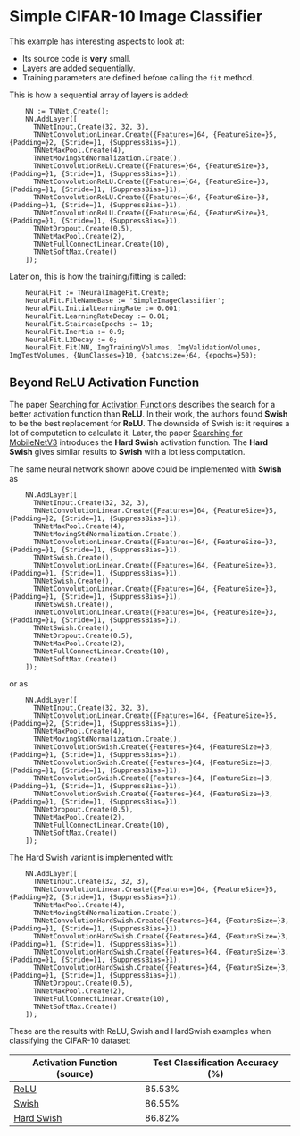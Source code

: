# Simple CIFAR-10 Image Classifier
This example has interesting aspects to look at:
* Its source code is **very** small.
* Layers are added sequentially.
* Training parameters are defined before calling the `fit` method.

This is how a sequential array of layers is added:
```
    NN := TNNet.Create();
    NN.AddLayer([
      TNNetInput.Create(32, 32, 3),
      TNNetConvolutionLinear.Create({Features=}64, {FeatureSize=}5, {Padding=}2, {Stride=}1, {SuppressBias=}1),
      TNNetMaxPool.Create(4),
      TNNetMovingStdNormalization.Create(),
      TNNetConvolutionReLU.Create({Features=}64, {FeatureSize=}3, {Padding=}1, {Stride=}1, {SuppressBias=}1),
      TNNetConvolutionReLU.Create({Features=}64, {FeatureSize=}3, {Padding=}1, {Stride=}1, {SuppressBias=}1),
      TNNetConvolutionReLU.Create({Features=}64, {FeatureSize=}3, {Padding=}1, {Stride=}1, {SuppressBias=}1),
      TNNetConvolutionReLU.Create({Features=}64, {FeatureSize=}3, {Padding=}1, {Stride=}1, {SuppressBias=}1),
      TNNetDropout.Create(0.5),
      TNNetMaxPool.Create(2),
      TNNetFullConnectLinear.Create(10),
      TNNetSoftMax.Create()
    ]);
```

Later on, this is how the training/fitting is called:

```
    NeuralFit := TNeuralImageFit.Create;
    NeuralFit.FileNameBase := 'SimpleImageClassifier';
    NeuralFit.InitialLearningRate := 0.001;
    NeuralFit.LearningRateDecay := 0.01;
    NeuralFit.StaircaseEpochs := 10;
    NeuralFit.Inertia := 0.9;
    NeuralFit.L2Decay := 0;
    NeuralFit.Fit(NN, ImgTrainingVolumes, ImgValidationVolumes, ImgTestVolumes, {NumClasses=}10, {batchsize=}64, {epochs=}50);   
```

## Beyond ReLU Activation Function

The paper [Searching for Activation Functions](https://arxiv.org/abs/1710.05941) describes the search for a better activation function than **ReLU**. In their work, the authors found **Swish** to be the best replacement for **ReLU**. The downside of Swish is: it requires a lot of computation to calculate it. Later, the paper [Searching for MobileNetV3](https://arxiv.org/pdf/1905.02244v5.pdf) introduces the **Hard Swish** activation function. The **Hard Swish** gives similar results to **Swish** with a lot less computation.

The same neural network shown above could be implemented with **Swish** as
```
    NN.AddLayer([
      TNNetInput.Create(32, 32, 3),
      TNNetConvolutionLinear.Create({Features=}64, {FeatureSize=}5, {Padding=}2, {Stride=}1, {SuppressBias=}1),
      TNNetMaxPool.Create(4),
      TNNetMovingStdNormalization.Create(),
      TNNetConvolutionLinear.Create({Features=}64, {FeatureSize=}3, {Padding=}1, {Stride=}1, {SuppressBias=}1),
      TNNetSwish.Create(),
      TNNetConvolutionLinear.Create({Features=}64, {FeatureSize=}3, {Padding=}1, {Stride=}1, {SuppressBias=}1),
      TNNetSwish.Create(),
      TNNetConvolutionLinear.Create({Features=}64, {FeatureSize=}3, {Padding=}1, {Stride=}1, {SuppressBias=}1),
      TNNetSwish.Create(),
      TNNetConvolutionLinear.Create({Features=}64, {FeatureSize=}3, {Padding=}1, {Stride=}1, {SuppressBias=}1),
      TNNetSwish.Create(),
      TNNetDropout.Create(0.5),
      TNNetMaxPool.Create(2),
      TNNetFullConnectLinear.Create(10),
      TNNetSoftMax.Create()
    ]); 
```

or as
```
    NN.AddLayer([
      TNNetInput.Create(32, 32, 3),
      TNNetConvolutionLinear.Create({Features=}64, {FeatureSize=}5, {Padding=}2, {Stride=}1, {SuppressBias=}1),
      TNNetMaxPool.Create(4),
      TNNetMovingStdNormalization.Create(),
      TNNetConvolutionSwish.Create({Features=}64, {FeatureSize=}3, {Padding=}1, {Stride=}1, {SuppressBias=}1),
      TNNetConvolutionSwish.Create({Features=}64, {FeatureSize=}3, {Padding=}1, {Stride=}1, {SuppressBias=}1),
      TNNetConvolutionSwish.Create({Features=}64, {FeatureSize=}3, {Padding=}1, {Stride=}1, {SuppressBias=}1),
      TNNetConvolutionSwish.Create({Features=}64, {FeatureSize=}3, {Padding=}1, {Stride=}1, {SuppressBias=}1),
      TNNetDropout.Create(0.5),
      TNNetMaxPool.Create(2),
      TNNetFullConnectLinear.Create(10),
      TNNetSoftMax.Create()
    ]); 
```

The Hard Swish variant is implemented with:
```
    NN.AddLayer([
      TNNetInput.Create(32, 32, 3),
      TNNetConvolutionLinear.Create({Features=}64, {FeatureSize=}5, {Padding=}2, {Stride=}1, {SuppressBias=}1),
      TNNetMaxPool.Create(4),
      TNNetMovingStdNormalization.Create(),
      TNNetConvolutionHardSwish.Create({Features=}64, {FeatureSize=}3, {Padding=}1, {Stride=}1, {SuppressBias=}1),
      TNNetConvolutionHardSwish.Create({Features=}64, {FeatureSize=}3, {Padding=}1, {Stride=}1, {SuppressBias=}1),
      TNNetConvolutionHardSwish.Create({Features=}64, {FeatureSize=}3, {Padding=}1, {Stride=}1, {SuppressBias=}1),
      TNNetConvolutionHardSwish.Create({Features=}64, {FeatureSize=}3, {Padding=}1, {Stride=}1, {SuppressBias=}1),
      TNNetDropout.Create(0.5),
      TNNetMaxPool.Create(2),
      TNNetFullConnectLinear.Create(10),
      TNNetSoftMax.Create()
    ]);
```


These are the results with ReLU, Swish and HardSwish examples when classifying the CIFAR-10 dataset:

Activation Function (source) | Test Classification Accuracy (%)
---------------------------- | -------------------------------------
[ReLU](https://github.com/joaopauloschuler/neural-api/blob/master/examples/SimpleImageClassifier/SimpleImageClassifier.lpr) | 85.53%
[Swish](https://github.com/joaopauloschuler/neural-api/blob/master/examples/SimpleImageClassifier/SimpleImageClassifierSwish.lpr) | 86.55%
[Hard Swish](https://github.com/joaopauloschuler/neural-api/blob/master/examples/SimpleImageClassifier/SimpleImageClassifierHardSwish.lpr) | 86.82% 
